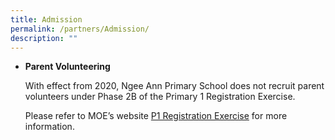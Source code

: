 ```yaml
---
title: Admission
permalink: /partners/Admission/
description: ""
---
```

*   **Parent Volunteering**
    
    With effect from 2020, Ngee Ann Primary School does not recruit parent volunteers under Phase 2B of the Primary 1 Registration Exercise.
    
    Please refer to MOE’s website [P1 Registration Exercise](https://www.moe.gov.sg/primary/p1-registration) for more information.